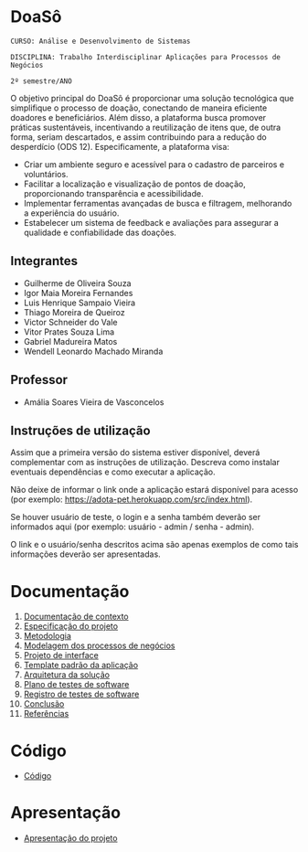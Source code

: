 # DoaSô

`CURSO: Análise e Desenvolvimento de Sistemas`

`DISCIPLINA: Trabalho Interdisciplinar Aplicações para Processos de Negócios`

`2º semestre/ANO`

O objetivo principal do DoaSô é proporcionar uma solução tecnológica que simplifique o processo de doação, conectando de maneira eficiente doadores e beneficiários. Além disso, a plataforma busca promover práticas sustentáveis, incentivando a reutilização de itens que, de outra forma, seriam descartados, e assim contribuindo para a redução do desperdício (ODS 12). Especificamente, a plataforma visa:

- Criar um ambiente seguro e acessível para o cadastro de parceiros e voluntários.
- Facilitar a localização e visualização de pontos de doação, proporcionando transparência e acessibilidade.
- Implementar ferramentas avançadas de busca e filtragem, melhorando a experiência do usuário.
- Estabelecer um sistema de feedback e avaliações para assegurar a qualidade e confiabilidade das doações.


## Integrantes

* Guilherme de Oliveira Souza
* Igor Maia Moreira Fernandes
* Luis Henrique Sampaio Vieira
* Thiago Moreira de Queiroz
* Victor Schneider do Vale
* Vitor Prates Souza Lima
* Gabriel Madureira Matos
* Wendell Leonardo Machado Miranda

## Professor

* Amália Soares Vieira de Vasconcelos

## Instruções de utilização

Assim que a primeira versão do sistema estiver disponível, deverá complementar com as instruções de utilização. Descreva como instalar eventuais dependências e como executar a aplicação.

Não deixe de informar o link onde a aplicação estará disponível para acesso (por exemplo: https://adota-pet.herokuapp.com/src/index.html).

Se houver usuário de teste, o login e a senha também deverão ser informados aqui (por exemplo: usuário - admin / senha - admin).

O link e o usuário/senha descritos acima são apenas exemplos de como tais informações deverão ser apresentadas.

# Documentação

<ol>
<li><a href="docs/01-Contexto.md"> Documentação de contexto</a></li>
<li><a href="docs/02-Especificacao.md"> Especificação do projeto</a></li>
<li><a href="docs/03-Metodologia.md"> Metodologia</a></li>
<li><a href="docs/04-Modelagem-processos-negocio.md"> Modelagem dos processos de negócios</a></li>
<li><a href="docs/05-Projeto-interface.md"> Projeto de interface</a></li>
<li><a href="docs/06-Template-padrao.md"> Template padrão da aplicação</a></li>
<li><a href="docs/07-Arquitetura-solucao.md"> Arquitetura da solução</a></li>
<li><a href="docs/08-Plano-testes-software.md"> Plano de testes de software</a></li>
<li><a href="docs/09-Registro-testes-software.md"> Registro de testes de software</a></li>
<li><a href="docs/10-Conclusao.md"> Conclusão</a></li>
<li><a href="docs/11-Referencias.md"> Referências</a></li>
</ol>

# Código

* <a href="src/README.md">Código</a>

# Apresentação

* <a href="presentation/README.md">Apresentação do projeto</a>
